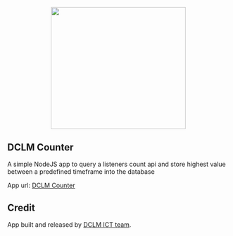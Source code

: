 <p align="center"><a href="https://dclm.org" target="_blank"><img src="https://dclmcloud.s3.amazonaws.com/img/logo.png" width="306.5" height="275.5"></a></p>

## DCLM Counter

A simple NodeJS app to query a listeners count api and store highest value between a predefined timeframe into the database 

App url: [DCLM Counter](https://counter.dclm.org)
## Credit

App built and released by [DCLM ICT team](https://dclmict.org).
